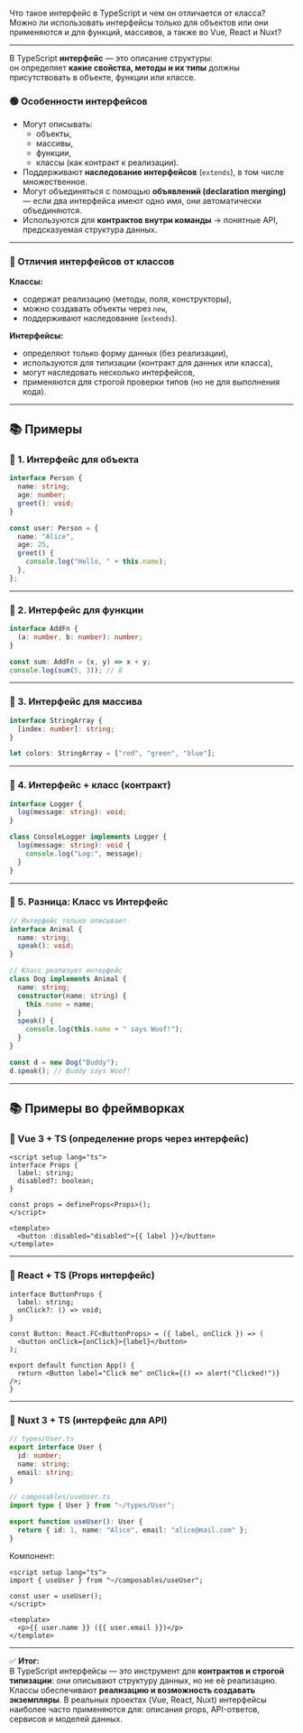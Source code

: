 Что такое интерфейс в TypeScript и чем он отличается от класса?  
Можно ли использовать интерфейсы только для объектов или они применяются и для функций, массивов, а также во Vue, React и Nuxt?

---

В TypeScript **интерфейс** — это описание структуры:  
он определяет **какие свойства, методы и их типы** должны присутствовать в объекте, функции или классе.

### 🟢 Особенности интерфейсов

- Могут описывать:
  - объекты,
  - массивы,
  - функции,
  - классы (как контракт к реализации).
- Поддерживают **наследование интерфейсов** (`extends`), в том числе множественное.
- Могут объединяться с помощью **объявлений (declaration merging)** — если два интерфейса имеют одно имя, они автоматически объединяются.
- Используются для **контрактов внутри команды** → понятные API, предсказуемая структура данных.

---

### 🔹 Отличия интерфейсов от классов

**Классы:**

- содержат реализацию (методы, поля, конструкторы),
- можно создавать объекты через `new`,
- поддерживают наследование (`extends`).

**Интерфейсы:**

- определяют только форму данных (без реализации),
- используются для типизации (контракт для данных или класса),
- могут наследовать несколько интерфейсов,
- применяются для строгой проверки типов (но не для выполнения кода).

---

## 📚 Примеры

### 🔹 1. Интерфейс для объекта

```ts
interface Person {
  name: string;
  age: number;
  greet(): void;
}

const user: Person = {
  name: "Alice",
  age: 25,
  greet() {
    console.log("Hello, " + this.name);
  },
};
```

---

### 🔹 2. Интерфейс для функции

```ts
interface AddFn {
  (a: number, b: number): number;
}

const sum: AddFn = (x, y) => x + y;
console.log(sum(5, 3)); // 8
```

---

### 🔹 3. Интерфейс для массива

```ts
interface StringArray {
  [index: number]: string;
}

let colors: StringArray = ["red", "green", "blue"];
```

---

### 🔹 4. Интерфейс + класс (контракт)

```ts
interface Logger {
  log(message: string): void;
}

class ConsoleLogger implements Logger {
  log(message: string): void {
    console.log("Log:", message);
  }
}
```

---

### 🔹 5. Разница: Класс vs Интерфейс

```ts
// Интерфейс только описывает
interface Animal {
  name: string;
  speak(): void;
}

// Класс реализует интерфейс
class Dog implements Animal {
  name: string;
  constructor(name: string) {
    this.name = name;
  }
  speak() {
    console.log(this.name + " says Woof!");
  }
}

const d = new Dog("Buddy");
d.speak(); // Buddy says Woof!
```

---

## 📚 Примеры во фреймворках

### 🔹 Vue 3 + TS (определение props через интерфейс)

```vue
<script setup lang="ts">
interface Props {
  label: string;
  disabled?: boolean;
}

const props = defineProps<Props>();
</script>

<template>
  <button :disabled="disabled">{{ label }}</button>
</template>
```

---

### 🔹 React + TS (Props интерфейс)

```tsx
interface ButtonProps {
  label: string;
  onClick?: () => void;
}

const Button: React.FC<ButtonProps> = ({ label, onClick }) => (
  <button onClick={onClick}>{label}</button>
);

export default function App() {
  return <Button label="Click me" onClick={() => alert("Clicked!")} />;
}
```

---

### 🔹 Nuxt 3 + TS (интерфейс для API)

```ts
// types/User.ts
export interface User {
  id: number;
  name: string;
  email: string;
}

// composables/useUser.ts
import type { User } from "~/types/User";

export function useUser(): User {
  return { id: 1, name: "Alice", email: "alice@mail.com" };
}
```

Компонент:

```vue
<script setup lang="ts">
import { useUser } from "~/composables/useUser";

const user = useUser();
</script>

<template>
  <p>{{ user.name }} ({{ user.email }})</p>
</template>
```

---

✅ **Итог:**  
В TypeScript интерфейсы — это инструмент для **контрактов и строгой типизации**: они описывают структуру данных, но не её реализацию.  
Классы обеспечивают **реализацию и возможность создавать экземпляры**. В реальных проектах (Vue, React, Nuxt) интерфейсы наиболее часто применяются для: описания props, API-ответов, сервисов и моделей данных.
